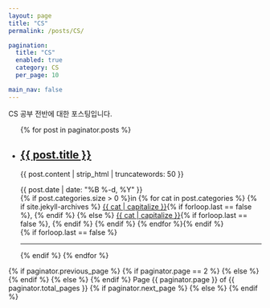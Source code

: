 ```yaml
---
layout: page
title: "CS"
permalink: /posts/CS/

pagination:
  title: "CS"
  enabled: true
  category: CS
  per_page: 10

main_nav: false
---
```

CS 공부 전반에 대한 포스팅입니다.



<div class="wrapper">
<ul class="post-list">
  {% for post in paginator.posts %}
  <li>
    <h2>
      <a class="post-link" href="{{ post.url | prepend: site.baseurl }}">{{ post.title }}</a>
    </h2>
    <section class="post-excerpt" itemprop="description">
      <p>{{ post.content | strip_html | truncatewords: 50 }}</p>
    </section>
    <section class="post-meta">
      <div class="post-date">{{ post.date | date: "%B %-d, %Y" }}</div>
      <div class="post-categories">
      {% if post.categories.size > 0 %}in {% for cat in post.categories %}
        {% if site.jekyll-archives %}
        <a href="{{ site.baseurl }}/category/{{ cat }}">{{ cat | capitalize }}</a>{% if forloop.last == false %}, {% endif %}
        {% else %}
        <a href="{{ site.baseurl }}/posts/#{{ cat }}">{{ cat | capitalize }}</a>{% if forloop.last == false %}, {% endif %}
        {% endif %}
      {% endfor %}{% endif %}
      </div>
    </section>
  </li>
  {% if forloop.last == false %}
  <hr>
  {% endif %}
  {% endfor %}
</ul>

<nav class="pagination" role="navigation">
	<p>
    {% if paginator.previous_page %}
			{% if paginator.page == 2 %}
			<a class="newer-posts" href="{{ site.baseurl }}{{ paginator.previous_page_path }}">
        <span class="fa-stack fa-lg">
          <i class="fa fa-square fa-stack-2x"></i>
          <i class="fa fa-angle-double-left fa-stack-1x fa-inverse"></i>
        </span>
      </a>
			{% else %}
			<a class="newer-posts" href="{{ site.baseurl }}{{ paginator.next_page_path }}">
				<span class="fa-stack fa-lg">
					<i class="fa fa-square fa-stack-2x"></i>
					<i class="fa fa-angle-double-left fa-stack-1x fa-inverse"></i>
				</span>
			</a>
			{% endif %}
		{% else %}
		<span class="fa-stack fa-lg">
      <i class="fa fa-square fa-stack-2x"></i>
      <i class="fa fa-angle-double-left fa-stack-1x fa-inverse"></i>
    </span>
		{% endif %}
		<span class="page-number">Page {{ paginator.page }} of {{ paginator.total_pages }}</span>
		{% if paginator.next_page %}
		<a class="newer-posts" href="{{ site.baseurl }}{{ paginator.next_page_path }}">
      <span class="fa-stack fa-lg">
        <i class="fa fa-square fa-stack-2x"></i>
        <i class="fa fa-angle-double-right fa-stack-1x fa-inverse"></i>
      </span>
    </a>
		{% else %}
		<span class="fa-stack fa-lg">
      <i class="fa fa-square fa-stack-2x"></i>
      <i class="fa fa-angle-double-right fa-stack-1x fa-inverse"></i>
    </span>
		{% endif %}
	</p>
</nav>

</div>
